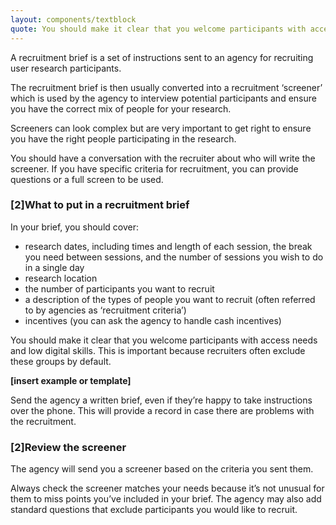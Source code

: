 ```yaml
---
layout: components/textblock
quote: You should make it clear that you welcome participants with access needs and low digital skills.
---
```


A recruitment brief is a set of instructions sent to an agency for recruiting user research participants.

The recruitment brief is then usually converted into a recruitment ‘screener’ which is used by the agency to interview potential participants and ensure you have the correct mix of people for your research.

Screeners can look complex but are very important to get right to ensure you have the right people participating in the research.

You should have a conversation with the recruiter about who will write the screener. If you have specific criteria for recruitment, you can provide questions or a full screen to be used.

### [2]What to put in a recruitment brief

In your brief, you should cover:
- research dates, including times and length of each session, the break you need between sessions, and the number of sessions you wish to do in a single day
- research location
- the number of participants you want to recruit
- a description of the types of people you want to recruit (often referred to by agencies as ‘recruitment criteria’)
- incentives (you can ask the agency to handle cash incentives)

You should make it clear that you welcome participants with access needs and low digital skills. This is important because recruiters often exclude these groups by default.

**[insert example or template]**

Send the agency a written brief, even if they’re happy to take instructions over the phone. This will provide a record in case there are problems with the recruitment.

### [2]Review the screener

The agency will send you a screener based on the criteria you sent them.

Always check the screener matches your needs because it’s not unusual for them to miss points you’ve included in your brief. The agency may also add standard questions that exclude participants you would like to recruit.
